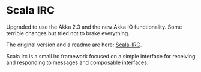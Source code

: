 # Scala IRC

Upgraded to use the Akka 2.3 and the new Akka IO functionality. Some terrible changes but tried not to brake everything.

The original version and a readme are here: [Scala-IRC](https://github.com/aconbere/Scala-IRC).

Scala irc is a small irc framework focused on a simple interface for receiving and responding to messages and composable interfaces.

